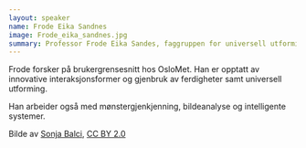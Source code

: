 ```yaml
---
layout: speaker
name: Frode Eika Sandnes
image: Frode_eika_sandnes.jpg
summary: Professor Frode Eika Sandes, faggruppen for universell utforming av IKT, OsloMet.
---
```


Frode forsker på brukergrensesnitt hos OsloMet. Han er opptatt av innovative interaksjonsformer og gjenbruk av ferdigheter samt universell utforming.

Han arbeider også med mønstergjenkjenning, bildeanalyse og intelligente systemer.

Bilde av [Sonja Balci](https://www.flickr.com/photos/hioa/6266059036/sizes/m/in/set-72157627259632267/), [CC BY 2.0](https://commons.wikimedia.org/w/index.php?curid=17652224)
